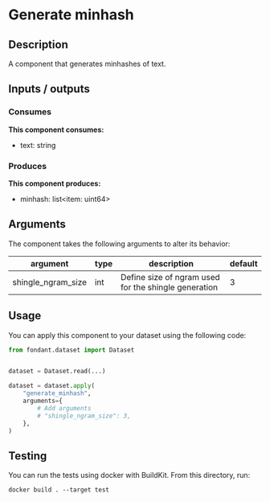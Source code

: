# Generate minhash

<a id="generate_minhash#description"></a>
## Description
A component that generates minhashes of text.

<a id="generate_minhash#inputs_outputs"></a>
## Inputs / outputs 

<a id="generate_minhash#consumes"></a>
### Consumes 
**This component consumes:**

- text: string




<a id="generate_minhash#produces"></a>  
### Produces 
**This component produces:**

- minhash: list<item: uint64>



<a id="generate_minhash#arguments"></a>
## Arguments

The component takes the following arguments to alter its behavior:

| argument | type | description | default |
| -------- | ---- | ----------- | ------- |
| shingle_ngram_size | int | Define size of ngram used for the shingle generation | 3 |

<a id="generate_minhash#usage"></a>
## Usage 

You can apply this component to your dataset using the following code:

```python
from fondant.dataset import Dataset


dataset = Dataset.read(...)

dataset = dataset.apply(
    "generate_minhash",
    arguments={
        # Add arguments
        # "shingle_ngram_size": 3,
    },
)
```

<a id="generate_minhash#testing"></a>
## Testing

You can run the tests using docker with BuildKit. From this directory, run:
```
docker build . --target test
```

